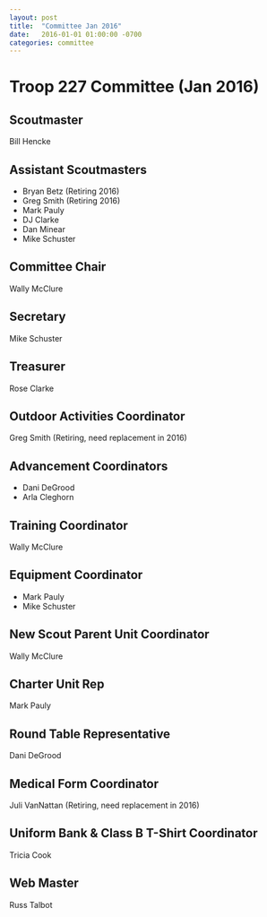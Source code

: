 ```yaml
---
layout: post
title:  "Committee Jan 2016"
date:   2016-01-01 01:00:00 -0700
categories: committee
---
```

# Troop 227 Committee (Jan 2016)

## Scoutmaster

Bill Hencke

## Assistant Scoutmasters

* Bryan Betz (Retiring 2016)
* Greg Smith (Retiring 2016)
* Mark Pauly
* DJ Clarke
* Dan Minear
* Mike Schuster

## Committee Chair

Wally McClure

## Secretary

Mike Schuster

## Treasurer

Rose Clarke

## Outdoor Activities Coordinator

Greg Smith (Retiring, need replacement in 2016)

## Advancement Coordinators

* Dani DeGrood
* Arla Cleghorn

## Training Coordinator

Wally McClure

## Equipment Coordinator

* Mark Pauly
* Mike Schuster

## New Scout Parent Unit Coordinator

Wally McClure 

## Charter Unit Rep

Mark Pauly

## Round Table Representative 

Dani DeGrood

## Medical Form Coordinator 

Juli VanNattan  (Retiring, need replacement in 2016)

## Uniform Bank & Class B T-Shirt Coordinator

Tricia Cook 

## Web Master

Russ Talbot
